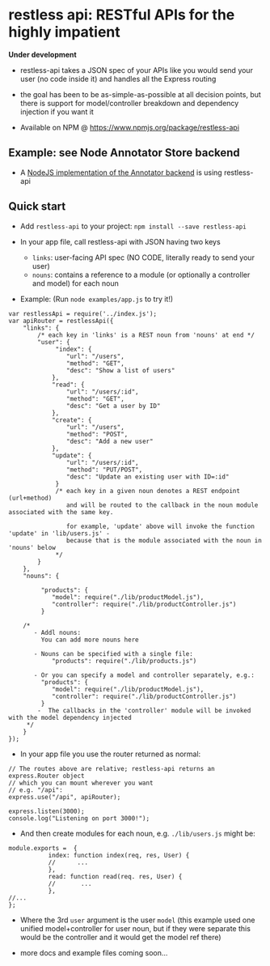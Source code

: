 # restless api: RESTful APIs for the highly impatient
**Under development**

- restless-api takes a JSON spec of your APIs like you would send your user (no code inside it) and handles all the Express routing

- the goal has been to be as-simple-as-possible at all decision points, but there is support for model/controller breakdown and dependency injection if you want it

- Available on NPM @ https://www.npmjs.org/package/restless-api

## Example: see Node Annotator Store backend
- A [NodeJS implementation of the Annotator backend](http://github.com/willy-b/node-annotator-store) is using restless-api

## Quick start
-  Add `restless-api` to your project: `npm install --save restless-api`
-  In your app file, call restless-api with JSON having two keys
    * `links`: user-facing API spec (NO CODE, literally ready to send your user)
    * `nouns`: contains a reference to a module (or optionally a controller and model) for each noun

- Example:
(Run `node examples/app.js` to try it!)

```
var restlessApi = require('../index.js');
var apiRouter = restlessApi({
    "links": {
        /* each key in 'links' is a REST noun from 'nouns' at end */
        "user": { 
             "index": {
                "url": "/users",
                "method": "GET",
                "desc": "Show a list of users"
            },
            "read": {
                "url": "/users/:id",
                "method": "GET",
                "desc": "Get a user by ID"
            },
            "create": {
                "url": "/users",
                "method": "POST",
                "desc": "Add a new user"
            },
            "update": {
                "url": "/users/:id",
                "method": "PUT/POST",
                "desc": "Update an existing user with ID=:id" 
             }
             /* each key in a given noun denotes a REST endpoint (url+method)
                and will be routed to the callback in the noun module associated with the same key.
                
                for example, 'update' above will invoke the function 'update' in 'lib/users.js' - 
                because that is the module associated with the noun in 'nouns' below 
             */
        }
    },
    "nouns": {
    
         "products": {
            "model": require("./lib/productModel.js"),
            "controller": require("./lib/productController.js")
         }
    
    /*
       - Addl nouns:
         You can add more nouns here

       - Nouns can be specified with a single file:
            "products": require("./lib/products.js")

       - Or you can specify a model and controller separately, e.g.:
         "products": {
            "model": require("./lib/productModel.js"),
            "controller": require("./lib/productController.js")
         }
        -  The callbacks in the 'controller' module will be invoked with the model dependency injected
     */
    }  
});
```

- In your app file you use the router returned as normal:

```
// The routes above are relative; restless-api returns an express.Router object
// which you can mount wherever you want
// e.g. "/api":
express.use("/api", apiRouter);

express.listen(3000);
console.log("Listening on port 3000!");
```

- And then create modules for each noun, e.g. `./lib/users.js` might be:

```
module.exports =  {
           index: function index(req, res, User) {
           //      ...
           },
           read: function read(req. res, User) {
           //       ...
           },
//...
};

```

- Where the 3rd `user` argument is the user `model` (this example used one unified model+controller for user noun, but if they were separate this would be the controller and it would get the model ref there)

- more docs and example files coming soon...



